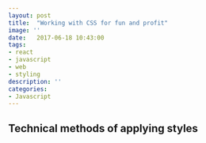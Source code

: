 ```yaml
---
layout: post
title:  "Working with CSS for fun and profit"
image: ''
date:   2017-06-18 10:43:00
tags:
- react
- javascript
- web
- styling
description: ''
categories:
- Javascript
---
```


## Technical methods of applying styles

